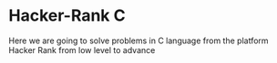 # Hacker-Rank C
Here we are going to solve problems in C language from the platform Hacker Rank from low level to advance
